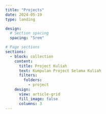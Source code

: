 ```yaml
---
title: "Projects"
date: 2024-05-19
type: landing

design:
  # Section spacing
  spacing: "5rem"

# Page sections
sections:
  - block: collection
    content:
      title: Project Kuliah
      text: Kumpulan Project Selama Kuliah
      filters:
        folders:
          - project
    design:
      view: article-grid
      fill_image: false
      columns: 3
---
```

